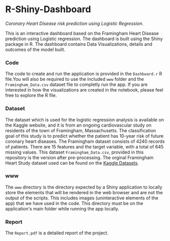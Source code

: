 # R-Shiny-Dashboard
*Coronary Heart Disease risk prediction using Logistic Regression.*

This is an interactive dashboard based on the Framingham Heart Disease prediction using Logistic regression.
The dashboard is built using the Shiny package in R. The dashboard contains Data Visualizations, details and outcomes of the model built. 

### Code

The code to create and run the application is provided in the `Dashboard.r` R file.You will also be required to use the included `www` folder and the `Framingham_Data.csv` dataset file to completly run the app.  If you are interested in how the visualizations are created in the notebook, please feel free to explore the R file.

### Dataset

The dataset which is used for the logistic regression analysis is available on the Kaggle website, and it is from an ongoing cardiovascular study on residents of the town of Framingham, Massachusetts. The classification goal of this study is to predict whether the patient has 10-year risk of future coronary heart diseases. The Framingham dataset consists of 4240 records of patients. There are 15 features and the target variable, with a total of 645 missing values. This dataset `Framingham_Data.csv`, provided in this repository is the version after pre-processing. The orginal Framingham Heart Study dataset used can be found on the [Kaggle Datasets](https://www.kaggle.com/amanajmera1/framingham-heart-study-dataset).

### www

The `www` directory is the directory expected by a Shiny application to locally store the elements that will be rendered in the web browser and are not the output of the scripts. This includes images (uninteractive elements of the app) that we have used in the code. This directory must be on the application's main folder while running the app locally.

### Report

The `Report.pdf` is a detailed report of the project.

